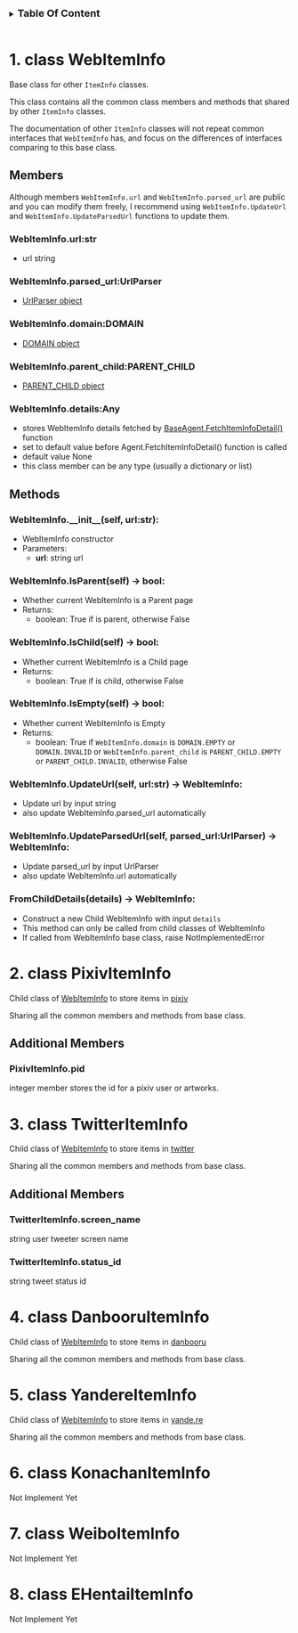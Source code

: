 
<details>

<summary><strong style="font-size:large;">
Table Of Content
</strong></summary>

* [1. class WebItemInfo](#1-class-webiteminfo)
  * [Members](#members)
    * [**WebItemInfo.url:str**](#webiteminfourlstr)
    * [**WebItemInfo.parsed\_url:UrlParser**](#webiteminfoparsed_urlurlparser)
    * [**WebItemInfo.domain:DOMAIN**](#webiteminfodomaindomain)
    * [**WebItemInfo.parent\_child:PARENT\_CHILD**](#webiteminfoparent_childparent_child)
    * [**WebItemInfo.details:Any**](#webiteminfodetailsany)
  * [Methods](#methods)
    * [**WebItemInfo.\_\_init\_\_(self, url:str):**](#webiteminfo__init__self-urlstr)
    * [**WebItemInfo.IsParent(self) -\> bool:**](#webiteminfoisparentself---bool)
    * [**WebItemInfo.IsChild(self) -\> bool:**](#webiteminfoischildself---bool)
    * [**WebItemInfo.IsEmpty(self) -\> bool:**](#webiteminfoisemptyself---bool)
    * [**WebItemInfo.UpdateUrl(self, url:str) -\> WebItemInfo:**](#webiteminfoupdateurlself-urlstr---webiteminfo)
    * [**WebItemInfo.UpdateParsedUrl(self, parsed\_url:UrlParser) -\> WebItemInfo:**](#webiteminfoupdateparsedurlself-parsed_urlurlparser---webiteminfo)
    * [**FromChildDetails(details) -\> WebItemInfo:**](#fromchilddetailsdetails---webiteminfo)
* [2. class PixivItemInfo](#2-class-pixiviteminfo)
  * [Additional Members](#additional-members)
    * [**PixivItemInfo.pid**](#pixiviteminfopid)
* [3. class TwitterItemInfo](#3-class-twitteriteminfo)
  * [Additional Members](#additional-members-1)
    * [**TwitterItemInfo.screen\_name**](#twitteriteminfoscreen_name)
    * [**TwitterItemInfo.status\_id**](#twitteriteminfostatus_id)
* [4. class DanbooruItemInfo](#4-class-danbooruiteminfo)
* [5. class YandereItemInfo](#5-class-yandereiteminfo)
* [6. class KonachanItemInfo](#6-class-konachaniteminfo)
* [7. class WeiboItemInfo](#7-class-weiboiteminfo)
* [8. class EHentaiItemInfo](#8-class-ehentaiiteminfo)

</details>

<br>


# 1. class WebItemInfo

Base class for other `ItemInfo` classes.

This class contains all the common class members and methods that shared by other `ItemInfo` classes.

The documentation of other `ItemInfo` classes will not repeat common interfaces that `WebItemInfo` has, and focus on the differences of interfaces comparing to this base class.

## Members

Although members `WebItemInfo.url` and `WebItemInfo.parsed_url` are public and you can modify them freely, I recommend using `WebItemInfo.UpdateUrl` and `WebItemInfo.UpdateParsedUrl` functions to update them.

### **WebItemInfo.url:str**

* url string

### **WebItemInfo.parsed_url:UrlParser**

* [UrlParser object](../index.md#class-urlparser)

### **WebItemInfo.domain:DOMAIN**

* [DOMAIN object](../index.md#enum-class-domain)

### **WebItemInfo.parent_child:PARENT_CHILD**

* [PARENT_CHILD object](../index.md#enum-class-parent_child)

### **WebItemInfo.details:Any**

* stores WebItemInfo details fetched by [BaseAgent.FetchItemInfoDetail()](./Agents.md#fetchiteminfodetailbaseagent-item_infowebiteminfo---webiteminfo) function
* set to default value before Agent.FetchItemInfoDetail() function is called
* default value None
* this class member can be any type (usually a dictionary or list)

## Methods

### **WebItemInfo.\_\_init\_\_(self, url:str):**

* WebItemInfo constructor
* Parameters:
  * **url**: string url

### **WebItemInfo.IsParent(self) -> bool:**

* Whether current WebItemInfo is a Parent page
* Returns:
  * boolean: True if is parent, otherwise False

### **WebItemInfo.IsChild(self) -> bool:**

* Whether current WebItemInfo is a Child page
* Returns:
  * boolean: True if is child, otherwise False

### **WebItemInfo.IsEmpty(self) -> bool:**

* Whether current WebItemInfo is Empty
* Returns:
  * boolean: True if `WebItemInfo.domain` is `DOMAIN.EMPTY` or `DOMAIN.INVALID` or `WebItemInfo.parent_child` is `PARENT_CHILD.EMPTY` or `PARENT_CHILD.INVALID`, otherwise False

### **WebItemInfo.UpdateUrl(self, url:str) -> WebItemInfo:**

* Update url by input string
* also update WebItemInfo.parsed_url automatically

### **WebItemInfo.UpdateParsedUrl(self, parsed_url:UrlParser) -> WebItemInfo:**

* Update parsed_url by input UrlParser
* also update WebItemInfo.url automatically

### **FromChildDetails(details) -> WebItemInfo:**

* Construct a new Child WebItemInfo with input `details`
* This method can only be called from child classes of WebItemInfo
* If called from WebItemInfo base class, raise NotImplementedError

# 2. class PixivItemInfo

Child class of [WebItemInfo](#1-class-webiteminfo) to store items in [pixiv](https://www.pixiv.net/)

Sharing all the common members and methods from base class.

## Additional Members

### **PixivItemInfo.pid**

integer member stores the id for a pixiv user or artworks.


# 3. class TwitterItemInfo

Child class of [WebItemInfo](#1-class-webiteminfo) to store items in [twitter](https://twitter.com/)

Sharing all the common members and methods from base class.

## Additional Members

### **TwitterItemInfo.screen_name**

string user tweeter screen name

### **TwitterItemInfo.status_id**

string tweet status id


# 4. class DanbooruItemInfo

Child class of [WebItemInfo](#1-class-webiteminfo) to store items in [danbooru](https://danbooru.donmai.us/)

Sharing all the common members and methods from base class.


# 5. class YandereItemInfo

Child class of [WebItemInfo](#1-class-webiteminfo) to store items in [yande.re](https://yande.re/)

Sharing all the common members and methods from base class.


# 6. class KonachanItemInfo

Not Implement Yet

# 7. class WeiboItemInfo

Not Implement Yet

# 8. class EHentaiItemInfo

Not Implement Yet

